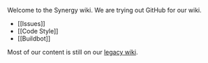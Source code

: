 Welcome to the Synergy wiki. We are trying out GitHub for our wiki.

* [[Issues]]
* [[Code Style]]
* [[Buildbot]]

Most of our content is still on our [legacy wiki](http://synergy-project.org/wiki/).